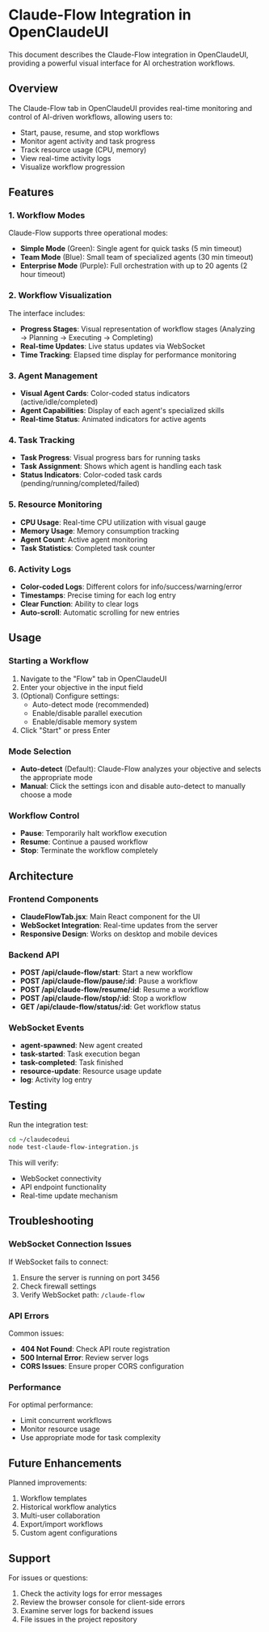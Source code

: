 # Claude-Flow Integration in OpenClaudeUI

This document describes the Claude-Flow integration in OpenClaudeUI, providing a powerful visual interface for AI orchestration workflows.

## Overview

The Claude-Flow tab in OpenClaudeUI provides real-time monitoring and control of AI-driven workflows, allowing users to:

- Start, pause, resume, and stop workflows
- Monitor agent activity and task progress
- Track resource usage (CPU, memory)
- View real-time activity logs
- Visualize workflow progression

## Features

### 1. Workflow Modes

Claude-Flow supports three operational modes:

- **Simple Mode** (Green): Single agent for quick tasks (5 min timeout)
- **Team Mode** (Blue): Small team of specialized agents (30 min timeout)
- **Enterprise Mode** (Purple): Full orchestration with up to 20 agents (2 hour timeout)

### 2. Workflow Visualization

The interface includes:

- **Progress Stages**: Visual representation of workflow stages (Analyzing → Planning → Executing → Completing)
- **Real-time Updates**: Live status updates via WebSocket
- **Time Tracking**: Elapsed time display for performance monitoring

### 3. Agent Management

- **Visual Agent Cards**: Color-coded status indicators (active/idle/completed)
- **Agent Capabilities**: Display of each agent's specialized skills
- **Real-time Status**: Animated indicators for active agents

### 4. Task Tracking

- **Task Progress**: Visual progress bars for running tasks
- **Task Assignment**: Shows which agent is handling each task
- **Status Indicators**: Color-coded task cards (pending/running/completed/failed)

### 5. Resource Monitoring

- **CPU Usage**: Real-time CPU utilization with visual gauge
- **Memory Usage**: Memory consumption tracking
- **Agent Count**: Active agent monitoring
- **Task Statistics**: Completed task counter

### 6. Activity Logs

- **Color-coded Logs**: Different colors for info/success/warning/error
- **Timestamps**: Precise timing for each log entry
- **Clear Function**: Ability to clear logs
- **Auto-scroll**: Automatic scrolling for new entries

## Usage

### Starting a Workflow

1. Navigate to the "Flow" tab in OpenClaudeUI
2. Enter your objective in the input field
3. (Optional) Configure settings:
   - Auto-detect mode (recommended)
   - Enable/disable parallel execution
   - Enable/disable memory system
4. Click "Start" or press Enter

### Mode Selection

- **Auto-detect** (Default): Claude-Flow analyzes your objective and selects the appropriate mode
- **Manual**: Click the settings icon and disable auto-detect to manually choose a mode

### Workflow Control

- **Pause**: Temporarily halt workflow execution
- **Resume**: Continue a paused workflow
- **Stop**: Terminate the workflow completely

## Architecture

### Frontend Components

- **ClaudeFlowTab.jsx**: Main React component for the UI
- **WebSocket Integration**: Real-time updates from the server
- **Responsive Design**: Works on desktop and mobile devices

### Backend API

- **POST /api/claude-flow/start**: Start a new workflow
- **POST /api/claude-flow/pause/:id**: Pause a workflow
- **POST /api/claude-flow/resume/:id**: Resume a workflow
- **POST /api/claude-flow/stop/:id**: Stop a workflow
- **GET /api/claude-flow/status/:id**: Get workflow status

### WebSocket Events

- **agent-spawned**: New agent created
- **task-started**: Task execution began
- **task-completed**: Task finished
- **resource-update**: Resource usage update
- **log**: Activity log entry

## Testing

Run the integration test:

```bash
cd ~/claudecodeui
node test-claude-flow-integration.js
```

This will verify:
- WebSocket connectivity
- API endpoint functionality
- Real-time update mechanism

## Troubleshooting

### WebSocket Connection Issues

If WebSocket fails to connect:
1. Ensure the server is running on port 3456
2. Check firewall settings
3. Verify WebSocket path: `/claude-flow`

### API Errors

Common issues:
- **404 Not Found**: Check API route registration
- **500 Internal Error**: Review server logs
- **CORS Issues**: Ensure proper CORS configuration

### Performance

For optimal performance:
- Limit concurrent workflows
- Monitor resource usage
- Use appropriate mode for task complexity

## Future Enhancements

Planned improvements:
1. Workflow templates
2. Historical workflow analytics
3. Multi-user collaboration
4. Export/import workflows
5. Custom agent configurations

## Support

For issues or questions:
1. Check the activity logs for error messages
2. Review the browser console for client-side errors
3. Examine server logs for backend issues
4. File issues in the project repository